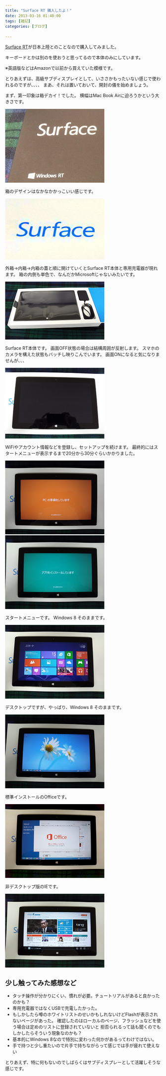 ```yaml
---
title: "Surface RT 購入したよ！"
date: 2013-03-16 01:40:00
tags: [雑記]
categories: [ブログ]

---
```


[Surface RT][1]が日本上陸とのことなので購入してみました。

 [1]: http://www.microsoft.com/surface/ja-jp

キーボードとかは別のを使おうと思ってるので本体のみにしています。

※英語版などはAmazonで以前から買えていた模様です。

とりあえずは、高級サブディスプレイとして、いささかもったいない感じで使われるのですが、、、、 まあ、それは置いておいて、開封の儀を始めましょう。

まず、第一印象は箱デカイ！でした。 横幅はMac Book Airに迫ろうかという大きさです。

[![外箱][2]][3]

 [2]: /images/2013_0316_surfacert_box.png
 [3]: /images/2013_0316_surfacert_box.jpg

箱のデザインはなかなかかっこいい感じです。

[![内箱][4]][5]

 [4]: /images/2013_0316_surfacert_box2.png
 [5]: /images/2013_0316_surfacert_box2.jpg

外箱→内箱→内箱の蓋と順に開けていくとSurface RT本体と専用充電器が現れます。 箱の内側も単色で、なんだかMicrosoftじゃないみたいです。

[![内箱2][6]][7]

 [6]: /images/2013_0316_surfacert_box3.png
 [7]: /images/2013_0316_surfacert_box3.jpg

Surface RT本体です。 画面OFF状態の場合は結構周囲が反射します。 スマホのカメラを構えた状態もバッチし映りこんでいます。 画面ONになると気になりませんが、、、

[![正面][8]][9]

 [8]: /images/2013_0316_surfacert_front.png
 [9]: /images/2013_0316_surfacert_front.jpg

WiFiやアカウント情報などを登録し、セットアップを続けます。 最終的にはスタートメニューが表示するまで20分から30分ぐらいかかりました。

[![セットアップ中1][10]][11] [![セットアップ中2][12]][13]

 [10]: /images/2013_0316_surfacert_please_wait.png
 [11]: /images/2013_0316_surfacert_please_wait.jpg
 [12]: /images/2013_0316_surfacert_please_wait2.png
 [13]: /images/2013_0316_surfacert_please_wait2.jpg

スタートメニューです。 Windows 8 そのままです。

[![スタートメニュー][14]][15]

 [14]: /images/2013_0316_surfacert_start_menu.png
 [15]: /images/2013_0316_surfacert_start_menu.jpg

デスクトップですが、やっぱり、Windows 8 そのままです。

[![デスクトップ][16]][17]

 [16]: /images/2013_0316_surfacert_desktop.png
 [17]: /images/2013_0316_surfacert_desktop.jpg

標準インストールのOfficeです。

[![Office][18]][19]

 [18]: /images/2013_0316_surfacert_office.png
 [19]: /images/2013_0316_surfacert_office.jpg

非デスクトップ版のIEです。

[![IE][20]][21]

 [20]: /images/2013_0316_surfacert_ie.png
 [21]: /images/2013_0316_surfacert_ie.jpg

## 少し触ってみた感想など

  * タッチ操作が分かりにくい、慣れが必要。チュートリアルがあると良かったのかも？
  * 専用充電器ではなくUSBで充電したかった。
  * もしかしたら噂のホワイトリストのせいかもしれないけどFlashが表示されないページがあった。 確認したのはローカルのページ、フラッシュなどを使う場合は定めのリストに登録されていないと 拒否られるって話も聞くのでもしかしたらそういう現象なのかも？
  * 基本的にWindows 8なので特別に変わった何かがあるってわけではない。
  * 手で持つと少し重たいので片手で持ちながらって感じでは手が疲れて使えない

とりあえず、特に何もないのでしばらくはサブディスプレーとして活躍しそうな感じです。
